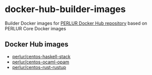 # docker-hub-builder-images
Builder Docker images for [PERLUR Docker Hub repository](https://hub.docker.com/u/perlur) based on PERLUR Core Docker images

## Docker Hub images
- [perlur/centos-haskell-stack](https://hub.docker.com/r/perlur/centos-haskell-stack)
- [perlur/centos-ocaml-opam](https://hub.docker.com/r/perlur/centos-ocaml-opam)
- [perlur/centos-rust-rustup](https://hub.docker.com/r/perlur/centos-rust-rustup)

